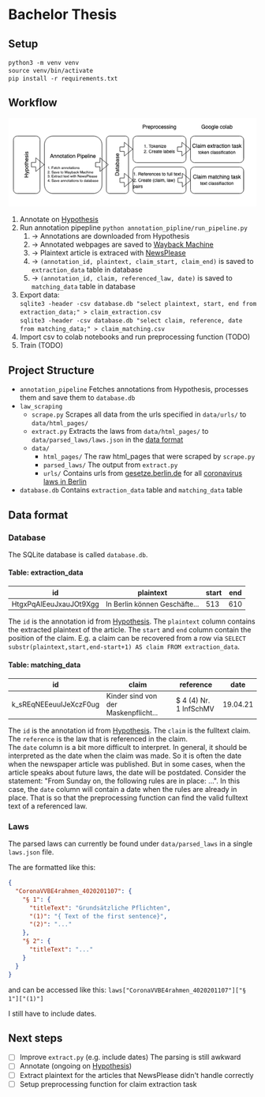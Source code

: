 # Bachelor Thesis

## Setup

```console
python3 -m venv venv
source venv/bin/activate
pip install -r requirements.txt
```

## Workflow

![full pipeline](assets/pipeline.png)

1. Annotate on [Hypothesis](https://hypothes.is/users/niklas_thesis)
2. Run annotation pipepline `python annotation_pipline/run_pipeline.py`
    1. -> Annotations are downloaded from Hypothesis
    2. -> Annotated webpages are saved to [Wayback Machine](https://web.archive.org/)
    3. -> Plaintext article is extraced with [NewsPlease](https://github.com/fhamborg/news-please)
    4. -> `(annotation_id, plaintext, claim_start, claim_end)` is saved to `extraction_data` table in database
    5. -> `(annotation_id, claim, referenced_law, date)` is saved to `matching_data` table in database
  3. Export data:  
     `sqlite3 -header -csv database.db "select plaintext, start, end from extraction_data;" > claim_extraction.csv`  
     `sqlite3 -header -csv database.db "select claim, reference, date from matching_data;" > claim_matching.csv`
4. Import csv to colab notebooks and run preprocessing function (TODO)
5. Train (TODO)

## Project Structure
- `annotation_pipeline` Fetches annotations from Hypothesis, processes them and save them to `database.db`
- `law_scraping`
  - `scrape.py` Scrapes all data from the urls specified in `data/urls/`  to `data/html_pages/`
  - `extract.py` Extracts the laws from `data/html_pages/` to `data/parsed_laws/laws.json` in the [data format](#Format)
  - `data/`
      - `html_pages/` The raw html_pages that were scraped by `scrape.py`
      - `parsed_laws/` The output from `extract.py`
      - `urls/` Contains urls from [gesetze.berlin.de](gesetze.berlin.de) for all [coronavirus laws in Berlin](https://de.wikipedia.org/wiki/SARS-CoV-2-Verordnungen_in_Berlin)
- `database.db` Contains `extraction_data` table and `matching_data` table
    
    
## Data format

### Database

The SQLite database is called `database.db`.

#### Table: extraction_data

| id                     | plaintext | start | end |
|------------------------|-----------|-------|-----|
| HtgxPqAlEeuJxauJOt9Xgg | In Berlin können Geschäfte...   | 513   | 610 |

The `id` is the annotation id from [Hypothesis](https://hypothes.is/users/niklas_thesis). The `plaintext` column contains
the extracted plaintext of the article. The `start` and `end` column contain the position of the claim. E.g. a claim can be
recovered from a row via `SELECT substr(plaintext,start,end-start+1) AS claim FROM extraction_data`.

#### Table: matching_data

| id                     | claim                                | reference              | date     |
|------------------------|--------------------------------------|------------------------|----------|
| k_sREqNEEeuuIJeXczF0ug | Kinder sind von der Maskenpflicht... | $ 4 (4) Nr. 1 InfSchMV | 19.04.21 |

The `id` is the annotation id from [Hypothesis](https://hypothes.is/users/niklas_thesis). The `claim` is the fulltext claim.
The `reference` is the law that is referenced in the claim.  
The `date` column is a bit more difficult to interpret. In general, it should be interpreted as the date when the claim was made. So it 
is often the date when the newspaper article was published. But in some cases, when the article speaks about future laws, the
date will be postdated. Consider the statement: "From Sunday on, the following rules are in place: ...". In this case,
the `date` column will contain a date when the rules are already in place. That is 
so that the preprocessing function can find the valid fulltext text of a referenced law.

### Laws

The parsed laws can currently be found under `data/parsed_laws` in a single `laws.json` file.

The are formatted like this:
```json
{
  "CoronaVVBE4rahmen_4020201107": {
    "§ 1": {
      "titleText": "Grundsätzliche Pflichten",
      "(1)": "{ Text of the first sentence}",
      "(2)": "..."
    },
    "§ 2": {
      "titleText": "..."
    }
  }
}
```
and can be accessed like this: `laws["CoronaVVBE4rahmen_4020201107"]["§ 1"]["(1)"]`

I still have to include dates.
## Next steps
- [ ] Improve `extract.py` (e.g. include dates) The parsing is still awkward
- [ ] Annotate (ongoing on [Hypothesis](https://hypothes.is/users/niklas_thesis))
- [ ] Extract plaintext for the articles that NewsPlease didn't handle correctly
- [ ] Setup preprocessing function for claim extraction task